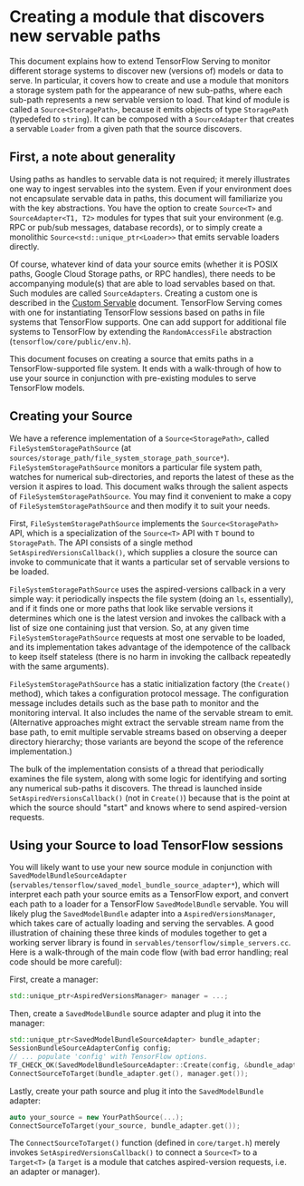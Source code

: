 ---
---

# Creating a module that discovers new servable paths

This document explains how to extend TensorFlow Serving to monitor different
storage systems to discover new (versions of) models or data to serve. In
particular, it covers how to create and use a module that monitors a storage
system path for the appearance of new sub-paths, where each sub-path represents
a new servable version to load. That kind of module is called a
`Source<StoragePath>`, because it emits objects of type `StoragePath` (typedefed
to `string`). It can be composed with a `SourceAdapter` that creates a servable
`Loader` from a given path that the source discovers.

## First, a note about generality

Using paths as handles to servable data is not required; it merely
illustrates one way to ingest servables into the system. Even if your
environment does not encapsulate servable data in paths, this document will
familiarize you with the key abstractions. You have the option to create
`Source<T>` and `SourceAdapter<T1, T2>` modules for types that suit your
environment (e.g. RPC or pub/sub messages, database records), or to simply
create a monolithic `Source<std::unique_ptr<Loader>>` that emits servable
loaders directly.

Of course, whatever kind of data your source emits (whether it is POSIX paths,
Google Cloud Storage paths, or RPC handles), there needs to be accompanying
module(s) that are able to load servables based on that. Such modules are called
`SourceAdapters`. Creating a custom one is described in the
[Custom Servable](custom_servable) document. TensorFlow Serving
comes with one for instantiating TensorFlow sessions based on paths
in file systems that TensorFlow supports. One can add support for
additional file systems to TensorFlow by extending the `RandomAccessFile`
abstraction (`tensorflow/core/public/env.h`).

This document focuses on creating a source that emits paths in a
TensorFlow-supported file system. It ends with a walk-through of how to use your
source in conjunction with pre-existing modules to serve TensorFlow models.

## Creating your Source

We have a reference implementation of a `Source<StoragePath>`, called
`FileSystemStoragePathSource` (at
`sources/storage_path/file_system_storage_path_source*`).
`FileSystemStoragePathSource` monitors a particular file system path, watches
for numerical sub-directories, and reports the latest of these as the version
it aspires to load. This document walks through the salient aspects of
`FileSystemStoragePathSource`. You may find it convenient to make a copy of
`FileSystemStoragePathSource` and then modify it to suit your needs.

First, `FileSystemStoragePathSource` implements the `Source<StoragePath>` API,
which is a specialization of the `Source<T>` API with `T` bound to
`StoragePath`. The API consists of a single method
`SetAspiredVersionsCallback()`, which supplies a closure the source can invoke
to communicate that it wants a particular set of servable versions to be
loaded.

`FileSystemStoragePathSource` uses the aspired-versions callback in a very
simple way: it periodically inspects the file system (doing an `ls`,
essentially), and if it finds one or more paths that look like servable
versions it determines which one is the latest version and invokes the callback
with a list of size one containing just that version. So, at any given time
`FileSystemStoragePathSource` requests at most one servable to be loaded, and
its implementation takes advantage of the idempotence of the callback to keep
itself stateless (there is no harm in invoking the callback repeatedly with the
same arguments).

`FileSystemStoragePathSource` has a static initialization factory (the
`Create()` method), which takes a configuration protocol message. The
configuration message includes details such as the base path to monitor and the
monitoring interval. It also includes the name of the servable stream to emit.
(Alternative approaches might extract the servable stream name from the base
path, to emit multiple servable streams based on observing a deeper directory
hierarchy; those variants are beyond the scope of the reference
implementation.)

The bulk of the implementation consists of a thread that periodically examines
the file system, along with some logic for identifying and sorting any
numerical sub-paths it discovers. The thread is launched inside
`SetAspiredVersionsCallback()` (not in `Create()`) because that is the point at
which the source should "start" and knows where to send aspired-version
requests.

## Using your Source to load TensorFlow sessions

You will likely want to use your new source module in conjunction with
`SavedModelBundleSourceAdapter`
(`servables/tensorflow/saved_model_bundle_source_adapter*`), which will
interpret each path your source emits as a TensorFlow export, and convert each
path to a loader for a TensorFlow `SavedModelBundle` servable. You will likely
plug the `SavedModelBundle` adapter into a `AspiredVersionsManager`, which takes
care of actually loading and serving the servables. A good illustration of
chaining these three kinds of modules together to get a working server library
is found in `servables/tensorflow/simple_servers.cc`. Here is a walk-through of
the main code flow (with bad error handling; real code should be more careful):

First, create a manager:

```c++
std::unique_ptr<AspiredVersionsManager> manager = ...;
```

Then, create a `SavedModelBundle` source adapter and plug it into the manager:

```c++
std::unique_ptr<SavedModelBundleSourceAdapter> bundle_adapter;
SessionBundleSourceAdapterConfig config;
// ... populate 'config' with TensorFlow options.
TF_CHECK_OK(SavedModelBundleSourceAdapter::Create(config, &bundle_adapter));
ConnectSourceToTarget(bundle_adapter.get(), manager.get());
```

Lastly, create your path source and plug it into the `SavedModelBundle` adapter:

```c++
auto your_source = new YourPathSource(...);
ConnectSourceToTarget(your_source, bundle_adapter.get());
```

The `ConnectSourceToTarget()` function (defined in `core/target.h`) merely
invokes `SetAspiredVersionsCallback()` to connect a `Source<T>` to a
`Target<T>` (a `Target` is a module that catches aspired-version requests, i.e.
an adapter or manager).
